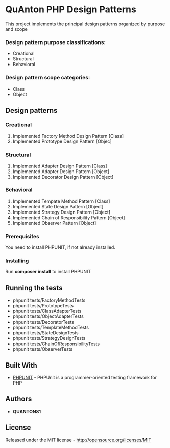 # QuAnton PHP Design Patterns

This project implements the principal design patterns organized by purpose and scope

### Design pattern purpose classifications:

* Creational
* Structural
* Behavioral

### Design pattern scope categories:

* Class
* Object

## Design patterns

### Creational

1. Implemented Factory Method Design Pattern [Class]
2. Implemented Prototype Design Pattern [Objec]

### Structural

1. Implemented Adapter Design Pattern [Class]
2. Implemented Adapter Design Pattern [Object]
3. Implemented Decorator Design Pattern [Object]

### Behavioral

1. Implemented Tempate Method Pattern [Class]
2. Implemented State Design Pattern [Object]
3. Implemented Strategy Design Pattern [Object]
4. Implemented Chain of Responsibility Pattern [Object]
5. Implemented Observer Pattern [Object]

### Prerequisites

You need to install PHPUNIT, if not already installed.

### Installing

Run **composer install** to install PHPUNIT

## Running the tests

* phpunit tests/FactoryMethodTests
* phpunit tests/PrototypeTests
* phpunit tests/ClassAdapterTests
* phpunit tests/ObjectAdapterTests
* phpunit tests/DecoratorTests
* phpunit tests/TemplateMethodTests
* phpunit tests/StateDesignTests
* phpunit tests/StrategyDesignTests
* phpunit tests/ChainOfResponsibilityTests
* phpunit tests/ObserverTests

## Built With

* [PHPUNIT](https://phpunit.de/) - PHPUnit is a programmer-oriented testing framework for PHP

## Authors

* **QUANTON81**

## License

Released under the MIT license - http://opensource.org/licenses/MIT

